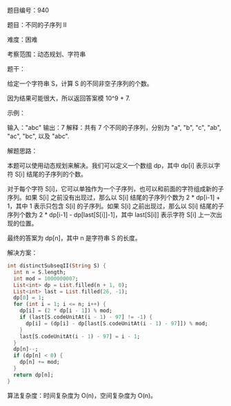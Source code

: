 题目编号：940

题目：不同的子序列 II

难度：困难

考察范围：动态规划、字符串

题干：

给定一个字符串 S，计算 S 的不同非空子序列的个数。

因为结果可能很大，所以返回答案模 10^9 + 7.

示例：

输入："abc"
输出：7
解释：共有 7 个不同的子序列，分别为 "a", "b", "c", "ab", "ac", "bc", 以及 "abc".

解题思路：

本题可以使用动态规划来解决。我们可以定义一个数组 dp，其中 dp[i] 表示以字符 S[i] 结尾的子序列的个数。

对于每个字符 S[i]，它可以单独作为一个子序列，也可以和前面的字符组成新的子序列。如果 S[i] 之前没有出现过，那么以 S[i] 结尾的子序列个数为 2 * dp[i-1] + 1，其中 1 表示只包含 S[i] 的子序列。如果 S[i] 之前出现过，那么以 S[i] 结尾的子序列个数为 2 * dp[i-1] - dp[last[S[i]]-1]，其中 last[S[i]] 表示字符 S[i] 上一次出现的位置。

最终的答案为 dp[n]，其中 n 是字符串 S 的长度。

解决方案：

```dart
int distinctSubseqII(String S) {
  int n = S.length;
  int mod = 1000000007;
  List<int> dp = List.filled(n + 1, 0);
  List<int> last = List.filled(26, -1);
  dp[0] = 1;
  for (int i = 1; i <= n; i++) {
    dp[i] = (2 * dp[i - 1]) % mod;
    if (last[S.codeUnitAt(i - 1) - 97] != -1) {
      dp[i] = (dp[i] - dp[last[S.codeUnitAt(i - 1) - 97]]) % mod;
    }
    last[S.codeUnitAt(i - 1) - 97] = i - 1;
  }
  dp[n]--;
  if (dp[n] < 0) {
    dp[n] += mod;
  }
  return dp[n];
}
```

算法复杂度：时间复杂度为 O(n)，空间复杂度为 O(n)。